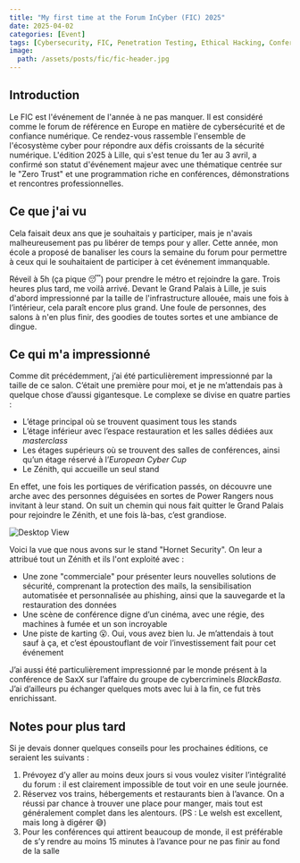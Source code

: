 ```yaml
---
title: "My first time at the Forum InCyber (FIC) 2025"
date: 2025-04-02
categories: [Event]
tags: [Cybersecurity, FIC, Penetration Testing, Ethical Hacking, Conference]
image:
  path: /assets/posts/fic/fic-header.jpg
---
```


## Introduction

Le FIC est l'événement de l'année à ne pas manquer. Il est considéré comme le forum de référence en Europe en matière de cybersécurité et de confiance numérique. Ce rendez-vous rassemble l'ensemble de l'écosystème cyber pour répondre aux défis croissants de la sécurité numérique. L'édition 2025 à Lille, qui s'est tenue du 1er au 3 avril, a confirmé son statut d'événement majeur avec une thématique centrée sur le "Zero Trust" et une programmation riche en conférences, démonstrations et rencontres professionnelles.

## Ce que j'ai vu

Cela faisait deux ans que je souhaitais y participer, mais je n'avais malheureusement pas pu libérer de temps pour y aller. Cette année, mon école a proposé de banaliser les cours la semaine du forum pour permettre à ceux qui le souhaitaient de participer à cet événement immanquable.

Réveil à 5h (ça pique 😴) pour prendre le métro et rejoindre la gare. Trois heures plus tard, me voilà arrivé.
Devant le Grand Palais à Lille, je suis d'abord impressionné par la taille de l'infrastructure allouée, mais une fois à l’intérieur, cela paraît encore plus grand. Une foule de personnes, des salons à n'en plus finir, des goodies de toutes sortes et une ambiance de dingue.

## Ce qui m'a impressionné

Comme dit précédemment, j’ai été particulièrement impressionné par la taille de ce salon. C’était une première pour moi, et je ne m’attendais pas à quelque chose d’aussi gigantesque. Le complexe se divise en quatre parties :

- L’étage principal où se trouvent quasiment tous les stands
- L’étage inférieur avec l’espace restauration et les salles dédiées aux *masterclass*
- Les étages supérieurs où se trouvent des salles de conférences, ainsi qu’un étage réservé à l’*European Cyber Cup*
- Le Zénith, qui accueille un seul stand

En effet, une fois les portiques de vérification passés, on découvre une arche avec des personnes déguisées en sortes de Power Rangers nous invitant à leur stand. On suit un chemin qui nous fait quitter le Grand Palais pour rejoindre le Zénith, et une fois là-bas, c’est grandiose.

![Desktop View](/assets/posts/fic/fic.png)

Voici la vue que nous avons sur le stand "Hornet Security". On leur a attribué tout un Zénith et ils l'ont exploité avec :

- Une zone "commerciale" pour présenter leurs nouvelles solutions de sécurité, comprenant la protection des mails, la sensibilisation automatisée et personnalisée au phishing, ainsi que la sauvegarde et la restauration des données
- Une scène de conférence digne d’un cinéma, avec une régie, des machines à fumée et un son incroyable
- Une piste de karting 😮. Oui, vous avez bien lu. Je m’attendais à tout sauf à ça, et c’est époustouflant de voir l’investissement fait pour cet événement

J’ai aussi été particulièrement impressionné par le monde présent à la conférence de SaxX sur l’affaire du groupe de cybercriminels *BlackBasta*. J’ai d’ailleurs pu échanger quelques mots avec lui à la fin, ce fut très enrichissant.

## Notes pour plus tard

Si je devais donner quelques conseils pour les prochaines éditions, ce seraient les suivants :

1. Prévoyez d’y aller au moins deux jours si vous voulez visiter l’intégralité du forum : il est clairement impossible de tout voir en une seule journée.
2. Réservez vos trains, hébergements et restaurants bien à l’avance. On a réussi par chance à trouver une place pour manger, mais tout est généralement complet dans les alentours. (PS : Le welsh est excellent, mais long à digérer 😅)
3. Pour les conférences qui attirent beaucoup de monde, il est préférable de s’y rendre au moins 15 minutes à l’avance pour ne pas finir au fond de la salle